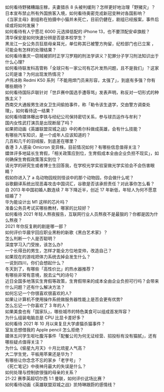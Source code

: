 如何看待野猪糟蹋庄稼，夫妻猎杀 8 头被判缓刑？怎样更好地治理「野猪灾」？  
日本宣布禁止所有外国旅客入境，如何看待奥密克戎新冠变种对各国影响？  
《当家主母》剧组称在拍摄中小猫并未死亡，目前仍健在，剧组已经报案，事件后续或将如何发展？  
如何看待有人宁愿花 6000 元选择低配的 iPhone 13，也不要顶配安卓旗舰？  
清华保安是如何快速分辨是否是本校学生？  
黑龙江一女公务员狂扇母亲耳光，单位称其已被警方拘留，纪检部门也已立案 ，可能会有怎样的处理结果？  
如何看待重庆一窃贼被抓时正学习罗翔的刑法学讲义？犯罪分子学习刑法知识出于什么心理?  
如何看待联发科高管称「全球只有一家公司有芯片发热问题，且不是我们」？这家公司是谁？为何出现发热情况？  
卢伟冰称 Redmi K50 系列「不能用焊门员来形容，太强了」，到底有多强？你有哪些期待？  
如何看待国际乒联针对「世乒赛中国选手遭辱骂」发表声明，称反对一切形式的种族主义？  
西南交大通报男生进女卫生间偷拍事件，称「勒令该生退学，交由警方调查处理」，如何看待这一结果？  
如何看待媒体曝出李铁与经纪公司保持密切关系，参与球员运作与牟利？  
国内女性武打演员是出现断层了吗？  
如果把动画《英雄联盟双城之战》中的希尔科做成英雄，会有什么技能？  
有哪些汽车知识，是一个成年人应该知道的？  
几百和几千的羽绒服，到底差在哪里？  
香港 3 人感染 Omicron 变异株，目前情况如何？有哪些信息值得关注？  
媒体评多地延长生育假，「相关政策应到位，生育假成本全由企业负担不现实」，如何确保生育假政策落实到位？  
请光学的研究生或者博士生回答我，在学校光学实验室做光学实验会不会伤害眼睛？  
假如你进入了 a 岛动物园规则怪谈中的那个动物园，你会做什么呢？  
谷歌翻译系统出现恶毒攻击中国词汇，谷歌是否该承担责任？对此事你怎么看？  
自 2013 年中国初婚人数连续 7 年下降近半，创近 17 年新低，年轻人为何不愿意结婚了？  
华为能设计出 M1 这样的芯片吗？  
准备公务员考试买哪些教材，哪家的比较好？  
如何看待 2021 年轻人熬夜报告，互联网行业人员熬夜不是最狠的？你都是因为什么熬夜？  
2021 年你反复刷的剧是哪一部？  
如何评价华晨宇回应职业黑粉的新歌《黑白艺术家》？  
怎么判断一个人是否聪明？  
深度学习入门受挫，该怎么办?  
一个长得丑的男生，怎样才能全方位地变帅，改造自己？  
如果现在的游戏把体力系统去掉会发生什么？  
一说到四川，你们会想起什么？  
冬天到了，有哪些「高性价比」的热水器推荐？  
有哪些非常有意境，脱去尘气的诗句？  
近日全国多地落实生育假等政策，生育假带来的成本全由企业负担可行吗？会带来什么问题？还有什么解决方法？  
如何忘记一个你很喜欢很喜欢的人?  
如果让计算机不使用操作系统做服务器性能上是否会更有优势?  
怎么忘记一个你喜欢了 3 年的人？  
如果美食也有「国家队」，哪些城市的特色美食可以组成首发阵容？  
为什么组装电脑总是 CPU 比显卡差好多？  
如何看待 2021 年 10 月以来复旦大学虐猫杀猫事件？  
室友总想借我的 Apple pencil 怎么拒绝？  
媒体五问学生呕吐腹泻事件「配餐公司为何无证经营、招投标有没有猫腻」，还有哪些疑点值得关注？  
为什么《偷星九月天》十月比琉星人气高？  
大二学生党，平板用苹果还是华为？  
有哪些让你念念不忘的家乡「老字号」？  
《死亡笔记》中夜神月最大的失误是什么？  
如何处理与控制欲很强的母亲的关系？  
21-22 赛季英超切尔西 1:1 曼联，如何评价这场比赛？  
如何看待动画《英雄联盟双城之战》凯特琳跟蔚的感情线？  
